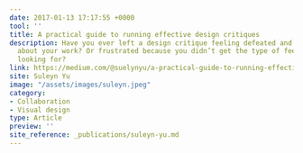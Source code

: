 ```yaml
---
date: 2017-01-13 17:17:55 +0000
tool: ''
title: A practical guide to running effective design critiques
description: Have you ever left a design critique feeling defeated and less excited
  about your work? Or frustrated because you didn’t get the type of feedback you were
  looking for?
link: https://medium.com/@suelynyu/a-practical-guide-to-running-effective-design-critiques-c6e8166c9eb0
site: Suleyn Yu
image: "/assets/images/suleyn.jpeg"
category:
- Collaboration
- Visual design
type: Article
preview: ''
site_reference: _publications/suleyn-yu.md
---
```

